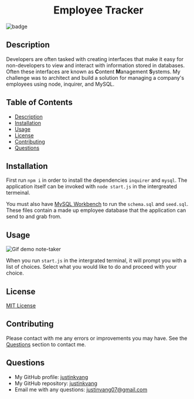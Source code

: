   <h1 align="center">Employee Tracker</h1>
  
  ![badge](https://img.shields.io/badge/license-MIT-blue)<br />

## Description
Developers are often tasked with creating interfaces that make it easy for non-developers to view and interact with information stored in databases. Often these interfaces are known as **C**ontent **M**anagement **S**ystems. My challenge was to architect and build a solution for managing a company's employees using node, inquirer, and MySQL.

## Table of Contents
  - [Description](#description)
  - [Installation](#installation)
  - [Usage](#usage)
  - [License](#license)
  - [Contributing](#contributing)
  - [Questions](#questions)

  ## Installation
  First run `npm i` in order to install the dependencies `inquirer` and `mysql`. The application itself can be invoked with `node start.js` in the intergreated termeinal.

  You must also have [MySQL Workbench](https://dev.mysql.com/downloads/workbench/) to run the `schema.sql` and `seed.sql`. These files contain a made up employee database that the application can send to and grab from.

  ## Usage
  ![Gif demo note-taker](./demo.gif)
  
  When you run `start.js` in the intergrated terminal, it will prompt you with a list of choices. Select what you would like to do and proceed with your choice. 

  ## License
  [MIT License](https://choosealicense.com/licenses/mit/)

  ## Contributing
  Please contact with me any errors or improvements you may have. See the [Questions](#questions) section to contact me.

  ## Questions
  - My GitHub profile: [justinkvang](http://github.com/justinkvang)
  - My GitHub repository: [justinkvang](http://github.com/justinkvang?tab=repositories)
  - Email me with any questions: justinvang07@gmail.com